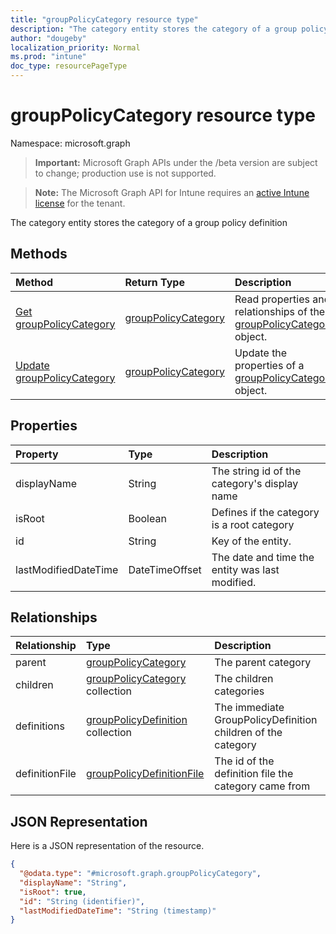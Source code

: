 ```yaml
---
title: "groupPolicyCategory resource type"
description: "The category entity stores the category of a group policy definition"
author: "dougeby"
localization_priority: Normal
ms.prod: "intune"
doc_type: resourcePageType
---
```


# groupPolicyCategory resource type

Namespace: microsoft.graph

> **Important:** Microsoft Graph APIs under the /beta version are subject to change; production use is not supported.

> **Note:** The Microsoft Graph API for Intune requires an [active Intune license](https://go.microsoft.com/fwlink/?linkid=839381) for the tenant.

The category entity stores the category of a group policy definition

## Methods
|Method|Return Type|Description|
|:---|:---|:---|
|[Get groupPolicyCategory](../api/intune-grouppolicy-grouppolicycategory-get.md)|[groupPolicyCategory](../resources/intune-grouppolicy-grouppolicycategory.md)|Read properties and relationships of the [groupPolicyCategory](../resources/intune-grouppolicy-grouppolicycategory.md) object.|
|[Update groupPolicyCategory](../api/intune-grouppolicy-grouppolicycategory-update.md)|[groupPolicyCategory](../resources/intune-grouppolicy-grouppolicycategory.md)|Update the properties of a [groupPolicyCategory](../resources/intune-grouppolicy-grouppolicycategory.md) object.|

## Properties
|Property|Type|Description|
|:---|:---|:---|
|displayName|String|The string id of the category's display name|
|isRoot|Boolean|Defines if the category is a root category|
|id|String|Key of the entity.|
|lastModifiedDateTime|DateTimeOffset|The date and time the entity was last modified.|

## Relationships
|Relationship|Type|Description|
|:---|:---|:---|
|parent|[groupPolicyCategory](../resources/intune-grouppolicy-grouppolicycategory.md)|The parent category|
|children|[groupPolicyCategory](../resources/intune-grouppolicy-grouppolicycategory.md) collection|The children categories|
|definitions|[groupPolicyDefinition](../resources/intune-grouppolicy-grouppolicydefinition.md) collection|The immediate GroupPolicyDefinition children of the category|
|definitionFile|[groupPolicyDefinitionFile](../resources/intune-grouppolicy-grouppolicydefinitionfile.md)|The id of the definition file the category came from|

## JSON Representation
Here is a JSON representation of the resource.
<!-- {
  "blockType": "resource",
  "keyProperty": "id",
  "@odata.type": "microsoft.graph.groupPolicyCategory"
}
-->
``` json
{
  "@odata.type": "#microsoft.graph.groupPolicyCategory",
  "displayName": "String",
  "isRoot": true,
  "id": "String (identifier)",
  "lastModifiedDateTime": "String (timestamp)"
}
```






